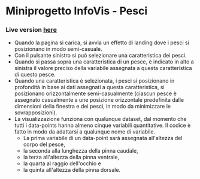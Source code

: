 # Miniprogetto InfoVis - Pesci

### Live version [here](https://harmedchronogram.github.io/infovis-miniprogetto-pesci/)

* Quando la pagina si carica, si avvia un effetto di landing dove i pesci si posizionano in modo semi-casuale.
* Con il pulsante sinistro si può selezionare una caratteristica dei pesci.
* Quando si passa sopra una caratteristica di un pesce, è indicato in alto a sinistra il valore preciso della variabile assegnata a questa caratteristica di questo pesce.
* Quando una caratteristica è selezionata, i pesci si posizionano in profondità in base ai dati assegnati a questa caratteristica, si posizionano orizzontalmente semi-casualmente (ciascun pesce è assegnato casualmente a une posizione orizzontale predefinita dalle dimensioni della finestra e dei pesci, in modo da minimizzare le sovrapposizioni).
* La visualizzazione funziona con qualunque dataset, dal momento che tutti i data-points hanno almeno cinque variabili quantitative. Il codice è fatto in modo da adattarsi a qualunque nome di variabile.
    * La prima variabile di un data-point sarà assegnata all'altezza del corpo del pesce,
    * la seconda alla lunghezza della pinna caudale,
    * la terza all'altezza della pinna ventrale,
    * la quarta al raggio dell'occhio e
    * la quinta all'altezza della pinna dorsale.
